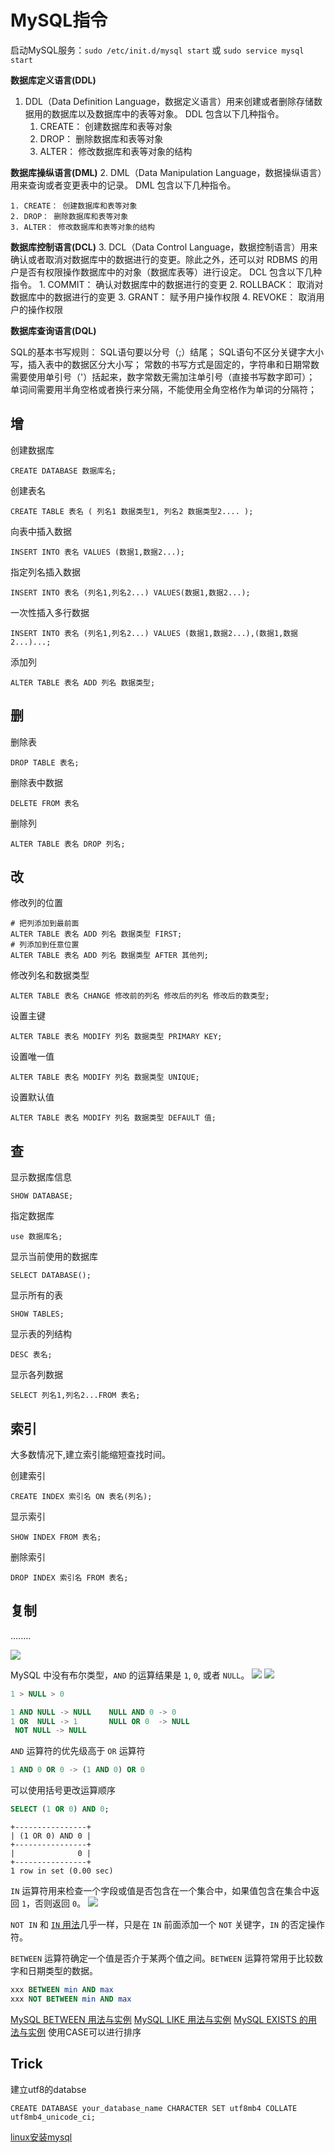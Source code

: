 # MySQL指令

启动MySQL服务：`sudo /etc/init.d/mysql start` 或 `sudo service mysql start`

**数据库定义语言(DDL)**
1. DDL（Data Definition Language，数据定义语言）用来创建或者删除存储数据用的数据库以及数据库中的表等对象。 DDL 包含以下几种指令。
    1. CREATE： 创建数据库和表等对象
    2. DROP： 删除数据库和表等对象
    3. ALTER： 修改数据库和表等对象的结构

**数据库操纵语言(DML)**
2. DML（Data Manipulation Language，数据操纵语言）用来查询或者变更表中的记录。 DML 包含以下几种指令。

    1. CREATE： 创建数据库和表等对象
    2. DROP： 删除数据库和表等对象
    3. ALTER： 修改数据库和表等对象的结构

**数据库控制语言(DCL)**
3. DCL（Data Control Language，数据控制语言）用来确认或者取消对数据库中的数据进行的变更。除此之外，还可以对 RDBMS 的用户是否有权限操作数据库中的对象（数据库表等）进行设定。 DCL 包含以下几种指令。
    1. COMMIT： 确认对数据库中的数据进行的变更
    2. ROLLBACK： 取消对数据库中的数据进行的变更
    3. GRANT： 赋予用户操作权限
    4. REVOKE： 取消用户的操作权限

**数据库查询语言(DQL)**


SQL的基本书写规则：
SQL语句要以分号（;）结尾；
SQL语句不区分关键字大小写，插入表中的数据区分大小写；
常数的书写方式是固定的，字符串和日期常数需要使用单引号（'）括起来，数字常数无需加注单引号（直接书写数字即可）；
单词间需要用半角空格或者换行来分隔，不能使用全角空格作为单词的分隔符；


## 增
创建数据库

```mysql
CREATE DATABASE 数据库名;
```

创建表名

```mysql
CREATE TABLE 表名 ( 列名1 数据类型1, 列名2 数据类型2.... );
```

向表中插入数据

```mysql
INSERT INTO 表名 VALUES (数据1,数据2...);
```

指定列名插入数据

```mysql
INSERT INTO 表名 (列名1,列名2...) VALUES(数据1,数据2...);
```

一次性插入多行数据

```mysql
INSERT INTO 表名 (列名1,列名2...) VALUES (数据1,数据2...),(数据1,数据2...)...;
```

添加列

```mysql
ALTER TABLE 表名 ADD 列名 数据类型;
```



## 删

删除表

```mysql
DROP TABLE 表名;
```

删除表中数据

```mysql
DELETE FROM 表名
```

删除列

```mysql
ALTER TABLE 表名 DROP 列名;
```



## 改

修改列的位置

```mysql
# 把列添加到最前面
ALTER TABLE 表名 ADD 列名 数据类型 FIRST;
# 列添加到任意位置
ALTER TABLE 表名 ADD 列名 数据类型 AFTER 其他列;
```

修改列名和数据类型

```MySQL
ALTER TABLE 表名 CHANGE 修改前的列名 修改后的列名 修改后的数类型;
```


设置主键

```MYSQL
ALTER TABLE 表名 MODIFY 列名 数据类型 PRIMARY KEY;
```

设置唯一值

```mysql
ALTER TABLE 表名 MODIFY 列名 数据类型 UNIQUE;
```

设置默认值

```mysql
ALTER TABLE 表名 MODIFY 列名 数据类型 DEFAULT 值;
```



## 查

显示数据库信息

```mysql
SHOW DATABASE;
```

指定数据库

```mysql
use 数据库名;
```

显示当前使用的数据库

```MYSQL
SELECT DATABASE();
```

显示所有的表

```mysql
SHOW TABLES;
```

显示表的列结构

```mysql
DESC 表名;
```

显示各列数据

```mysql
SELECT 列名1,列名2...FROM 表名;
```


## 索引

大多数情况下,建立索引能缩短查找时间。

创建索引

```MYSQL
CREATE INDEX 索引名 ON 表名(列名);
```

显示索引

```MYSQL
SHOW INDEX FROM 表名;
```

删除索引

```MYSQL
DROP INDEX 索引名 FROM 表名;
```

## 复制

........



![](../../Algorithm/Picture/Pasted%20image%2020230129213623.png)

MySQL 中没有布尔类型，`AND` 的运算结果是 `1`, `0`, 或者 `NULL`。
![](../../Algorithm/Picture/Pasted%20image%2020230129215516.png)
![](../../Algorithm/Picture/Pasted%20image%2020230129215457.png)
```SQL
1 > NULL > 0

1 AND NULL -> NULL    NULL AND 0 -> 0
1 OR  NULL -> 1       NULL OR 0  -> NULL
 NOT NULL -> NULL
```
`AND` 运算符的优先级高于 `OR` 运算符
```SQL
1 AND 0 OR 0 -> (1 AND 0) OR 0
```

可以使用括号更改运算顺序
```SQL
SELECT (1 OR 0) AND 0;
```
```text
+----------------+
| (1 OR 0) AND 0 |
+----------------+
|              0 |
+----------------+
1 row in set (0.00 sec)

```


`IN` 运算符用来检查一个字段或值是否包含在一个集合中，如果值包含在集合中返回 `1`，否则返回 `0`。
![](../../Algorithm/Picture/Pasted%20image%2020230129221814.png)

`NOT IN` 和 [`IN` 用法](https://www.sjkjc.com/mysql/in/)几乎一样，只是在 `IN` 前面添加一个 `NOT` 关键字，`IN` 的否定操作符。

`BETWEEN` 运算符确定一个值是否介于某两个值之间。`BETWEEN` 运算符常用于比较数字和日期类型的数据。
```SQL
xxx BETWEEN min AND max
xxx NOT BETWEEN min AND max
```
[MySQL BETWEEN 用法与实例](https://www.sjkjc.com/mysql/between/)
[MySQL LIKE 用法与实例](https://www.sjkjc.com/mysql/like/)
[MySQL EXISTS 的用法与实例](https://www.sjkjc.com/mysql/exists/)
使用CASE可以进行排序




## Trick

建立utf8的databse

```mysql
CREATE DATABASE your_database_name CHARACTER SET utf8mb4 COLLATE utf8mb4_unicode_ci;
```

[linux安装mysql](../../Web开发/linux安装mysql.md)